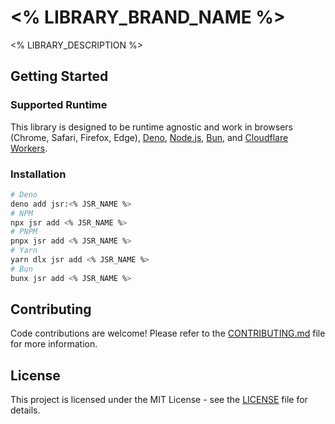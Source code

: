 <!--
Replace the following placeholders with the actual values:
- `<% LIBRARY_BRAND_NAME %>`: Library brand name (e.g., `Waffle`)
- `<% LIBRARY_DESCRIPTION %>`: Library description (e.g., `A library for making waffles`)
- `<% JSR_NAME %>`: JSR name (e.g., `@erictaylor/waffle`)

Make sure to also update the following files as well:
- `CONTRIBUTING.md`
- `LICENSE.md`
-->

# <% LIBRARY_BRAND_NAME %>

<% LIBRARY_DESCRIPTION %>

## Getting Started

### Supported Runtime

This library is designed to be runtime agnostic and work in browsers (Chrome,
Safari, Firefox, Edge), [Deno](https://deno.com/),
[Node.js](https://nodejs.org/), [Bun](https://bun.sh), and
[Cloudflare Workers](https://workers.cloudflare.com/).

### Installation

```bash
# Deno
deno add jsr:<% JSR_NAME %>
# NPM
npx jsr add <% JSR_NAME %>
# PNPM
pnpx jsr add <% JSR_NAME %>
# Yarn
yarn dlx jsr add <% JSR_NAME %>
# Bun
bunx jsr add <% JSR_NAME %>
```

<!-- ### Usage

Please refer to the [documentation](https://jsr.io/<% JSR_NAME %>/doc)
for more information on how to use this library. -->

## Contributing

Code contributions are welcome! Please refer to the
[CONTRIBUTING.md](./CONTRIBUTING.md) file for more information.

## License

This project is licensed under the MIT License - see the [LICENSE](./LICENSE)
file for details.
